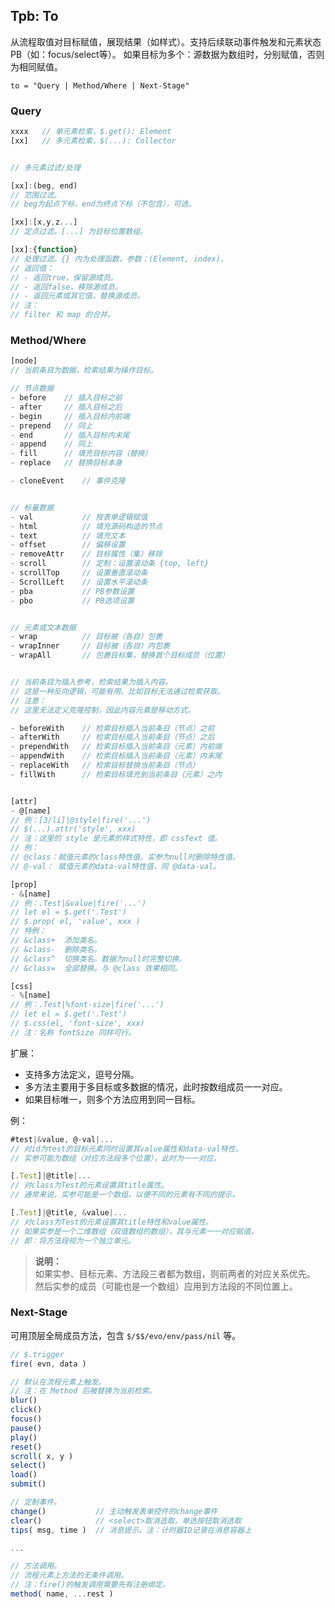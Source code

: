 ## Tpb: To

从流程取值对目标赋值，展现结果（如样式）。支持后续联动事件触发和元素状态PB（如：focus/select等）。
如果目标为多个：源数据为数组时，分别赋值，否则为相同赋值。

`to = "Query | Method/Where | Next-Stage"`


### Query

```js
xxxx   // 单元素检索，$.get(): Element
[xx]   // 多元素检索，$(...): Collector


// 多元素过滤/处理

[xx]:(beg, end)
// 范围过滤。
// beg为起点下标，end为终点下标（不包含），可选。

[xx]:[x,y,z...]
// 定点过滤。[...] 为目标位置数组。

[xx]:{function}
// 处理过滤。{} 内为处理函数，参数：(Element, index)。
// 返回值：
// - 返回true，保留源成员。
// - 返回false，移除源成员。
// - 返回元素或其它值，替换源成员。
// 注：
// filter 和 map 的合并。
```


### Method/Where

```js
[node]
// 当前条目为数据，检索结果为操作目标。

// 节点数据
- before    // 插入目标之前
- after     // 插入目标之后
- begin     // 插入目标内前端
- prepend   // 同上
- end       // 插入目标内末尾
- append    // 同上
- fill      // 填充目标内容（替换）
- replace   // 替换目标本身

- cloneEvent    // 事件克隆


// 标量数据
- val           // 按表单逻辑赋值
- html          // 填充源码构造的节点
- text          // 填充文本
- offset        // 偏移设置
- removeAttr    // 目标属性（集）移除
- scroll        // 定制：设置滚动条 {top, left}
- scrollTop     // 设置垂直滚动条
- ScrollLeft    // 设置水平滚动条
- pba           // PB参数设置
- pbo           // PB选项设置


// 元素或文本数据
- wrap          // 目标被（各自）包裹
- wrapInner     // 目标被（各自）内包裹
- wrapAll       // 包裹目标集，替换首个目标成员（位置）


// 当前条目为插入参考，检索结果为插入内容。
// 这是一种反向逻辑，可能有用。比如目标无法通过检索获取。
// 注意：
// 这里无法定义克隆控制，因此内容元素是移动方式。

- beforeWith    // 检索目标插入当前条目（节点）之前
- afterWith     // 检索目标插入当前条目（节点）之后
- prependWith   // 检索目标插入当前条目（元素）内前端
- appendWith    // 检索目标插入当前条目（元素）内末尾
- replaceWith   // 检索目标替换当前条目（节点）
- fillWith      // 检索目标填充到当前条目（元素）之内


[attr]
- @[name]
// 例：[3/li]|@style|fire('...')
// $(...).attr('style', xxx)
// 注：这里的 style 是元素的样式特性，即 cssText 值。
// 例：
// @class：赋值元素的class特性值。实参为null时删除特性值。
// @-val： 赋值元素的data-val特性值，同 @data-val。

[prop]
- &[name]
// 例：.Test|&value|fire('...')
// let el = $.get('.Test')
// $.prop( el, 'value', xxx )
// 特例：
// &class+  添加类名。
// &class-  删除类名。
// &class^  切换类名。数据为null时完整切换。
// &class=  全部替换。与 @class 效果相同。

[css]
- %[name]
// 例：.Test|%font-size|fire('...')
// let el = $.get('.Test')
// $.css(el, 'font-size', xxx)
// 注：名称 fontSize 同样可行。
```


扩展：

- 支持多方法定义，逗号分隔。
- 多方法主要用于多目标或多数据的情况，此时按数组成员一一对应。
- 如果目标唯一，则多个方法应用到同一目标。

例：

```js
#test|&value, @-val|...
// 对id为test的目标元素同时设置其value属性和data-val特性。
// 实参可能为数组（对应方法段多个位置），此时为一一对应。

[.Test]|@title|...
// 对class为Test的元素设置其title属性。
// 通常来说，实参可能是一个数组，以便不同的元素有不同的提示。

[.Test]|@title, &value|...
// 对class为Test的元素设置其title特性和value属性。
// 如果实参是一个二维数组（双值数组的数组），其与元素一一对应赋值。
// 即：将方法段视为一个独立单元。
```

> **说明：**<br>
> 如果实参、目标元素、方法段三者都为数组，则前两者的对应关系优先。<br>
> 然后实参的成员（可能也是一个数组）应用到方法段的不同位置上。<br>


### Next-Stage

可用顶层全局成员方法，包含 `$/$$/evo/env/pass/nil` 等。

```js
// $.trigger
fire( evn, data )

// 默认在流程元素上触发。
// 注：在 Method 后被替换为当前检索。
blur()
click()
focus()
pause()
play()
reset()
scroll( x, y )
select()
load()
submit()

// 定制事件。
change()           // 主动触发表单控件的change事件
clear()            // <select>取消选取，单选按钮取消选取
tips( msg, time )  // 消息提示。注：计时器ID记录在消息容器上

...

// 方法调用。
// 流程元素上方法的无条件调用。
// 注：fire()的触发调用需要先有注册绑定。
method( name, ...rest )
```
